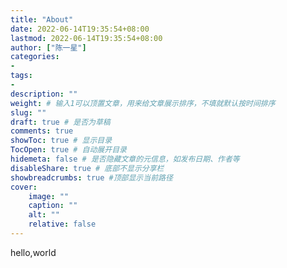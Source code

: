 ```yaml
---
title: "About"
date: 2022-06-14T19:35:54+08:00
lastmod: 2022-06-14T19:35:54+08:00
author: ["陈一星"]
categories:
-
tags:
-
description: ""
weight: # 输入1可以顶置文章，用来给文章展示排序，不填就默认按时间排序
slug: ""
draft: true # 是否为草稿
comments: true
showToc: true # 显示目录
TocOpen: true # 自动展开目录
hidemeta: false # 是否隐藏文章的元信息，如发布日期、作者等
disableShare: true # 底部不显示分享栏
showbreadcrumbs: true #顶部显示当前路径
cover:
    image: ""
    caption: ""
    alt: ""
    relative: false
---
```

hello,world
